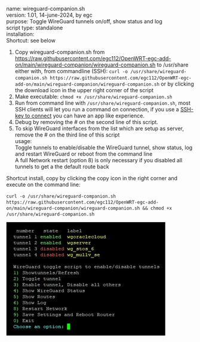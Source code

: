 name: wireguard-companion.sh  
version: 1.01, 14-june-2024, by egc  
purpose: Toggle WireGuard tunnels on/off, show status and log  
script type: standalone  
installation:  
Shortcut:  see below

 1. Copy wireguard-companion.sh from https://raw.githubusercontent.com/egc112/OpenWRT-egc-add-on/main/wireguard-companion/wireguard-companion.sh to /usr/share  
    either with, from commandline (SSH): `curl -o /usr/share/wireguard-companion.sh https://raw.githubusercontent.com/egc112/OpenWRT-egc-add-on/main/wireguard-companion/wireguard-companion.sh` 
    or by clicking the download icon in the upper right corner of the script  
 2. Make executable: `chmod +x /usr/share/wireguard-companion.sh`  
 3. Run from command line with `/usr/share/wireguard-companion.sh`, most SSH clients will let you run a command on connection, if you use a [SSH-key to connect](https://openwrt.org/docs/guide-user/security/dropbear.public-key.auth) you can have an app like experience.  
 4. Debug by removing the # on the second line of this script.  
 5. To skip WireGuard interfaces from the list which are setup as server, remove the # on the third line of this script  
usage:  
	Toggle tunnels to enable/disable the WireGuard tunnel, show status, log and restart WireGuard or reboot from the command line  
	A full Network restart (option 8) is only necessary if you disabled all tunnels to get a the default route back

Shortcut install, copy by clicking the copy icon in the right corner and execute on the command line:  
```
curl -o /usr/share/wireguard-companion.sh https://raw.githubusercontent.com/egc112/OpenWRT-egc-add-on/main/wireguard-companion/wireguard-companion.sh && chmod +x /usr/share/wireguard-companion.sh
```

![wireguard-companion](https://github.com/egc112/OpenWRT-egc-add-on/blob/main/wireguard-companion/wireguard-companion.jpg "wireguard-companion")
